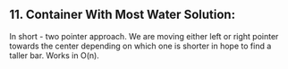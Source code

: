 ## 11. Container With Most Water Solution:

In short - two pointer approach. We are moving either left or right pointer towards the center
depending on which one is shorter in hope to find a taller bar. Works in O(n).
